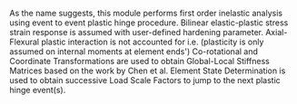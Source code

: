 As the name suggests, this module performs first order inelastic analysis using event to event plastic hinge procedure. Bilinear elastic-plastic stress strain response is assumed
with user-defined hardening parameter. Axial-Flexural plastic interaction is not accounted for i.e. (plasticity is only assumed on internal moments at element ends') Co-rotational
and Coordinate Transformations are used to obtain Global-Local Stiffness Matrices based on the work by Chen et al. Element State Determination is used to obtain successive Load
Scale Factors to jump to the next plastic hinge event(s). 
